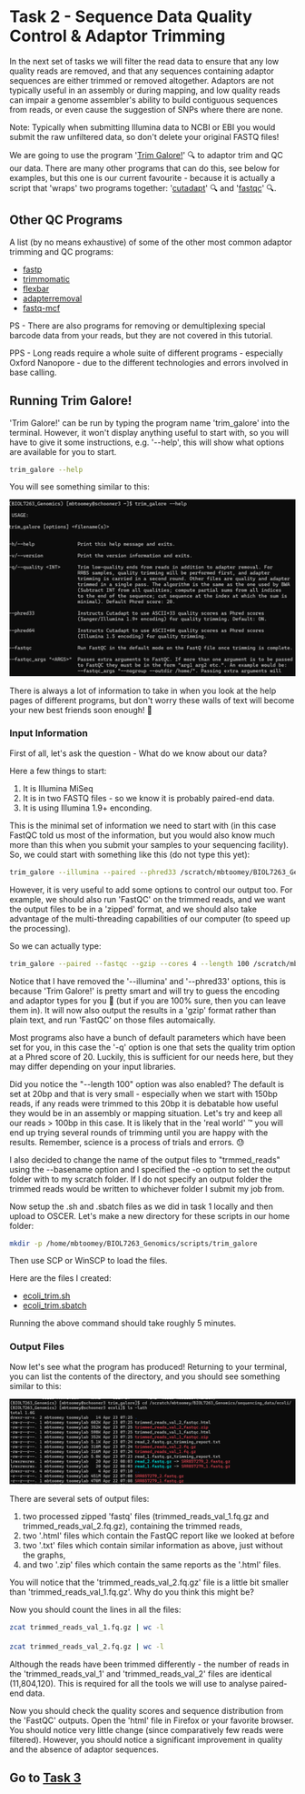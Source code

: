 # Task 2 -  Sequence Data Quality Control & Adaptor Trimming
In the next set of tasks we will filter the read data to ensure that any low quality reads are removed, and that any sequences containing adaptor sequences are either trimmed or removed altogether. Adaptors are not typically useful in an assembly or during mapping, and low quality reads can impair a genome assembler's ability to build contiguous sequences from reads, or even cause the suggestion of SNPs where there are none.

Note: Typically when submitting Illumina data to NCBI or EBI you would submit the raw unfiltered data, so don't delete your original FASTQ files!

We are going to use the program '[Trim Galore!](https://www.bioinformatics.babraham.ac.uk/projects/trim_galore/)' :mag: to adaptor trim and QC our data. There are many other programs that can do this, see below for examples, but this one is our current favourite - because it is actually a script that 'wraps' two programs together: '[cutadapt](https://cutadapt.readthedocs.io/en/stable/)' :mag: and '[fastqc](https://www.bioinformatics.babraham.ac.uk/projects/fastqc/)' :mag:.

## Other QC Programs
A list (by no means exhaustive) of some of the other most common adaptor trimming and QC programs:

 * [fastp](https://github.com/OpenGene/fastp)
 * [trimmomatic](http://www.usadellab.org/cms/?page=trimmomatic)
 * [flexbar](https://github.com/seqan/flexbar)
 * [adapterremoval](https://github.com/MikkelSchubert/adapterremoval)
 * [fastq-mcf](https://expressionanalysis.github.io/ea-utils/)

PS - There are also programs for removing or demultiplexing special barcode data from your reads, but they are not covered in this tutorial.

PPS - Long reads require a whole suite of different programs - especially Oxford Nanopore - due to the different technologies and errors involved in base calling.

## Running Trim Galore!
'Trim Galore!' can be run by typing the program name 'trim_galore' into the terminal. However, it won't display anything useful to start with, so you will have to give it some instructions, e.g. '--help', this will show what options are available for you to start.
```bash
trim_galore --help
```
You will see something similar to this:

![Trim_Galore Help](https://github.com/mbtoomey/genomics_adventure/blob/release/images/Trim_galore1.png)

There is always a lot of information to take in when you look at the help pages of different programs, but don't worry these walls of text will become your new best friends soon enough! :handshake:

### Input Information
First of all, let's ask the question - What do we know about our data?

Here a few things to start:

 1. It is Illumina MiSeq
 2. It is in two FASTQ files - so we know it is probably paired-end data. 
 3. It is using Illumina 1.9+ enconding.
 
This is the minimal set of information we need to start with (in this case FastQC told us most of the information, but you would also know much more than this when you submit your samples to your sequencing facility). So, we could start with something like this (do not type this yet):
```bash
trim_galore --illumina --paired --phred33 /scratch/mbtoomey/BIOL7263_Genomics/sequencing_data/ecoli/read_1.fastq.gz /scratch/mbtoomey/BIOL7263_Genomics/sequencing_data/ecoli/read_2.fastq.gz 
```

However, it is very useful to add some options to control our output too. For example, we should also run 'FastQC' on the trimmed reads, and we want the output files to be in a 'zipped' format, and we should also take advantage of the multi-threading capabilities of our computer (to speed up the processing). 

So we can actually type:
```bash
trim_galore --paired --fastqc --gzip --cores 4 --length 100 /scratch/mbtoomey/BIOL7263_Genomics/sequencing_data/ecoli/read_1.fastq.gz /scratch/mbtoomey/BIOL7263_Genomics/sequencing_data/ecoli/read_2.fastq.gz --basename trimmed_reads -o /scratch/mbtoomey/BIOL7263_Genomics/sequencing_data/ecoli/
```

Notice that I have removed the '--illumina' and '--phred33' options, this is because 'Trim Galore!' is pretty smart and will try to guess the encoding and adaptor types for you :crossed_fingers: (but if you are 100% sure, then you can leave them in). It will now also output the results in a 'gzip' format rather than plain text, and run 'FastQC' on those files automaically.

Most programs also have a bunch of default parameters which have been set for you, in this case the '-q' option is one that sets the quality trim option at a Phred score of 20. Luckily, this is sufficient for our needs here, but they may differ depending on your input libraries.

Did you notice the "--length 100" option was also enabled? The default is set at 20bp and that is very small - especially when we start with 150bp reads, if any reads were trimmed to this 20bp it is debatable how useful they would be in an assembly or mapping situation. Let's try and keep all our reads > 100bp in this case. It is likely that in the 'real world' :tm: you will end up trying several rounds of trimming until you are happy with the results. Remember, science is a process of trials and errors. :sweat:

I also decided to change the name of the output files to "trmmed_reads" using the --basename option and I specified the -o option to set the output folder with to my scratch folder. If I do not specify an output folder the trimmed reads would be written to whichever folder I submit my job from. 

Now setup the .sh and .sbatch files as we did in task 1 locally and then upload to OSCER. Let's make a new directory for these scripts in our home folder:

```bash
mkdir -p /home/mbtoomey/BIOL7263_Genomics/scripts/trim_galore
```

Then use SCP or WinSCP to load the files. 

Here are the files I created:
* [ecoli_trim.sh](https://github.com/mbtoomey/genomics_adventure/blob/release/scripts/ecoli_trim.sh)
* [ecoli_trim.sbatch](https://github.com/mbtoomey/genomics_adventure/blob/release/scripts/ecoli_trim.sbatch)

Running the above command should take roughly 5 minutes. 

### Output Files
Now let's see what the program has produced! Returning to your terminal, you can list the contents of the directory, and you should see something similar to this:

![ls of directory](https://github.com/mbtoomey/genomics_adventure/blob/release/images/trim_out.png)

There are several sets of output files:
 1. two processed zipped 'fastq' files (trimmed_reads_val_1.fq.gz and trimmed_reads_val_2.fq.gz), containing the trimmed reads,
 2. two '.html' files which contain the FastQC report like we looked at before
 3. two '.txt' files which contain similar information as above, just without the graphs,
 4. and two '.zip' files which contain the same reports as the '.html' files.

You will notice that the 'trimmed_reads_val_2.fq.gz' file is a little bit smaller than 'trimmed_reads_val_1.fq.gz'. Why do you think this might be?

Now you should count the lines in all the files:
```bash
zcat trimmed_reads_val_1.fq.gz | wc -l

zcat trimmed_reads_val_2.fq.gz | wc -l
```

Although the reads have been trimmed differently - the number of reads in the 'trimmed_reads_val_1' and 'trimmed_reads_val_2' files are identical (11,804,120). This is required for all the tools we will use to analyse paired-end data.

Now you should check the quality scores and sequence distribution from the 'FastQC' outputs. Open the 'html' file in Firefox or your favorite browser. You should notice very little change (since comparatively few reads were filtered). However, you should notice a significant improvement in quality and the absence of adaptor sequences.

## Go to [Task 3](https://github.com/mbtoomey/genomics_adventure/blob/release/chapter_2/task_3.md)
